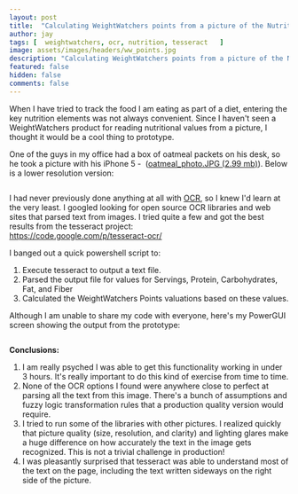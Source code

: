 ```yaml
---
layout: post
title:  "Calculating WeightWatchers points from a picture of the Nutritional Information"
author: jay
tags: [  weightwatchers, ocr, nutrition, tesseract   ]
image: assets/images/headers/ww_points.jpg
description: "Calculating WeightWatchers points from a picture of the Nutritional Information"
featured: false
hidden: false
comments: false
---
```


<p>When I have tried to track the food I am eating as part of a diet, entering the key nutrition elements was not always convenient. Since I haven't seen a WeightWatchers product for reading nutritional values from a picture, I thought it would be a cool thing to prototype.</p>
<p>One of the guys in my office had a box of oatmeal packets on his desk, so he took a picture with his iPhone 5 - &nbsp;(<a href="{{ site.baseurl }}/assets/images/nutrition_label.jpg" target="_blank">oatmeal_photo.JPG (2.99 mb)</a>). Below is a lower resolution version:</p>
<p><img src="{{ site.baseurl }}/assets/images/nutrition_label.jpg" alt="" /></p>
<p>I had never previously done anything at all with&nbsp;<a href="http://en.wikipedia.org/wiki/Optical_character_recognition" target="_blank">OCR</a>, so I knew I'd learn at the very least. I googled looking for open source OCR libraries and web sites that parsed text from images. I tried quite a few and got the best results from the tesseract project:<br  /><a href="https://code.google.com/p/tesseract-ocr/">https://code.google.com/p/tesseract-ocr/</a>&nbsp;</p>
<p >I banged out a quick powershell script to:</p>
<ol>
<li>Execute tesseract to output a text file.&nbsp;</li>
<li>Parsed the output file for values for Servings, Protein, Carbohydrates, Fat, and Fiber</li>
<li>Calculated the WeightWatchers Points valuations based on these values.</li>
</ol>
<p >Although I am unable to share my code with everyone, here's my PowerGUI screen showing the output from the prototype:&nbsp;</p>
<p><img  src="{{ site.baseurl }}/assets/images/calculate_points_powershell.jpg" alt="" /></p>
<p ><strong style="margin: 0px; padding: 0px;">Conclusions:</strong></p>
<ol>
<li>I am really psyched I was able to get this functionality working in under 3 hours. It's really important to do this kind of exercise from time to time.</li>
<li>None of the OCR options I found were anywhere close to perfect at parsing all the text from this image. There's a bunch of assumptions and fuzzy logic transformation rules that a production quality version would require.&nbsp;</li>
<li>I tried to run some of the libraries with other pictures. I realized quickly that picture quality (size, resolution, and clarity) and lighting glares make a huge difference on how accurately the text in the image gets recognized. This is not a trivial challenge in production!</li>
<li>I was pleasantly surprised that&nbsp;tesseract&nbsp;was able to understand most of the text on the page, including the text written sideways on the right side of the picture.</li>
</ol>